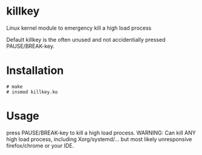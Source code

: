 # killkey
Linux kernel module to emergency kill a high load process

Default killkey is the often unused and not accidentially pressed PAUSE/BREAK-key.

# Installation
```
# make
# insmod killkey.ko
```

# Usage
press PAUSE/BREAK-key to kill a high load process. WARNING: Can kill ANY high load process, including Xorg/systemd/... but most likely unresponsive firefox/chrome or your IDE.
